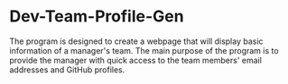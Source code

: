 # Dev-Team-Profile-Gen
The program is designed to create a webpage that will display basic information of a manager's team. The main purpose of the program is to provide the manager with quick access to the team members' email addresses and GitHub profiles.
